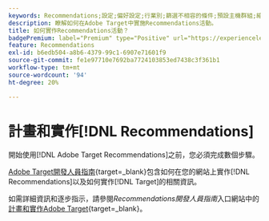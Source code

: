 ```yaml
---
keywords: Recommendations;設定;偏好設定;行業別;篩選不相容的條件;預設主機群組;縮圖基底 url;建議 api token
description: 瞭解如何在Adobe Target中實施Recommendations活動。
title: 如何實作Recommendations活動？
badgePremium: label="Premium" type="Positive" url="https://experienceleague.adobe.com/docs/target/using/introduction/intro.html?lang=en#premium newtab=true" tooltip="檢視Target Premium包含的內容。"
feature: Recommendations
exl-id: b6edb504-a8b6-4379-99c1-6907e71601f9
source-git-commit: fe1e97710e7692ba7724103853ed7438c3f361b1
workflow-type: tm+mt
source-wordcount: '94'
ht-degree: 20%

---
```


# 計畫和實作[!DNL Recommendations]

開始使用[!DNL Adobe Target Recommendations]之前，您必須完成數個步驟。

[Adobe Target開發人員指南](https://experienceleague.adobe.com/docs/target-dev/developer/overview.html){target=_blank}包含如何在您的網站上實作[!DNL Recommendations]以及如何實作[!DNL Target]的相關資訊。

如需詳細資訊和逐步指示，請參閱&#x200B;*Recommendations開發人員指南*&#x200B;入口網站中的[計畫和實作Adobe Target](https://experienceleague.adobe.com/docs/target-dev/developer/recommendations.html){target=_blank}。
